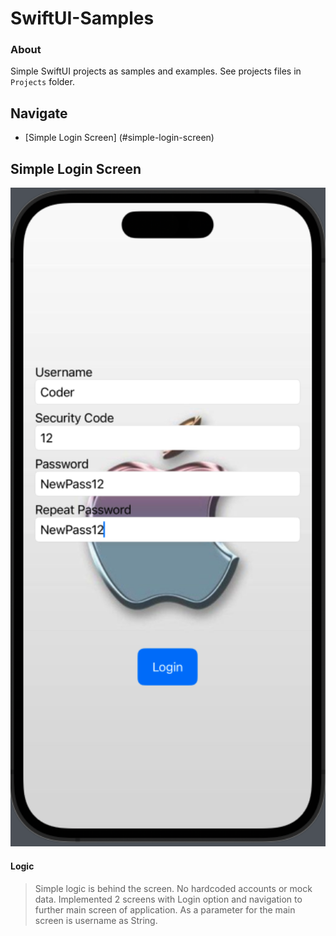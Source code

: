 # SwiftUI-Samples

### About

Simple SwiftUI projects as samples and examples. See projects files in `Projects` folder.

## Navigate

- [Simple Login Screen] (#simple-login-screen)

## Simple Login Screen

<img src="Previews/SimpleLoginScreen.png" width="700">

#### Logic

> Simple logic is behind the screen. No hardcoded accounts or mock data. Implemented 2 screens with Login option and navigation to further main screen of application. As a parameter for the main screen is username as String.
